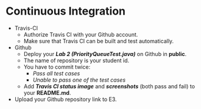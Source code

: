 # Continuous Integration

- Travis-CI
	- Authorize Travis CI with your Github account.
	- Make sure that Travis CI can be built and test automatically.
- Github
	- Deploy your ***Lab 2 (PriorityQueueTest.java)*** on Github in **public**.
	- The name of repository is your student id.
	- You have to commit twice:
		- *Pass all test cases*
		- *Unable to pass one of the test cases*
	- Add ***Travis CI status image*** and ***screenshots*** (both pass and fail) to your **README.md**.
- Upload your Github repository link to E3.

